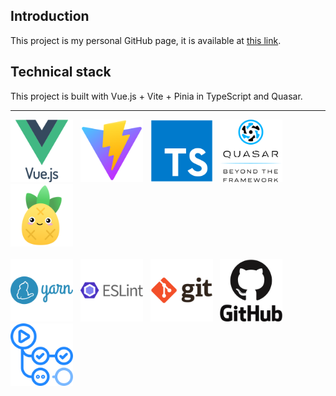 ## Introduction
This project is my personal GitHub page, it is available at [this link](https://jonathan-foucher.github.io).

## Technical stack
This project is built with Vue.js + Vite + Pinia in TypeScript and Quasar.

--- 

<picture>
    <img src="/public/tech-stack/vue.svg" alt="Vue.js" height="100" />
</picture>&nbsp;
<picture>
    <img src="/public/tech-stack/vite.svg" alt="Vite" height="100" />
</picture>&nbsp;
<picture>
    <img src="/public/tech-stack/typescript.svg" alt="TypeScript" height="100" />
</picture>&nbsp;
<picture>
    <img src="/public/tech-stack/quasar.svg" alt="Quasar" height="100" />
</picture>&nbsp;
<picture>
    <img src="/public/tech-stack/pinia.png" alt="Pinia" height="100" />
</picture>
<br /><br />

<picture>
    <img src="/public/tech-stack/yarn.svg" alt="Yarn" height="100" />
</picture>&nbsp;
<picture>
    <img src="/public/tech-stack/eslint.svg" alt="ESLint" height="100" />
</picture>&nbsp;
<picture>
    <img src="/public/tech-stack/git.svg" alt="Git" height="100" />
</picture>&nbsp;
<picture>
    <img src="/public/tech-stack/github.svg" alt="GitHub" height="100" />
</picture>&nbsp;
<picture>
    <img src="/public/tech-stack/github-actions.svg" alt="GitHub Actions" height="100" />
</picture>&nbsp;
